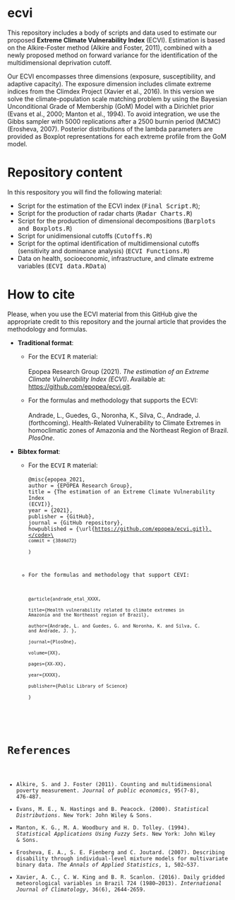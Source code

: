 # ecvi
This repository includes a body of scripts and data used to estimate our proposed **Extreme Climate Vulnerability Index** (ECVI). Estimation is based on the Alkire-Foster method (Alkire and Foster, 2011), combined with a newly proposed method on forward variance for the identification of the multidimensional deprivation cutoff.

Our ECVI encompasses three dimensions (exposure, susceptibility, and adaptive capacity). The exposure dimension includes climate extreme indices from the Climdex Project (Xavier et al., 2016). In this version we solve the climate-population scale matching problem by using the Bayesian Unconditional Grade of Membership (GoM) Model with a Dirichlet prior (Evans et al., 2000; Manton et al., 1994). To avoid integration, we use the Gibbs sampler with 5000 replications after a 2500 burnin period (MCMC) (Erosheva, 2007). Posterior distributions of the lambda parameters are provided as Boxplot representations for each extreme profile from the GoM model.

# Repository content
In this respository you will find the following material:
* Script for the estimation of the ECVI index (<tt>Final Script.R</tt>);
* Script for the production of radar charts (<tt>Radar Charts.R</tt>)
* Script for the production of dimensional decompositions (<tt>Barplots and Boxplots.R</tt>)
* Script for unidimensional cutoffs (<tt>Cutoffs.R</tt>)
* Script for the optimal identification of multidimensional cutoffs (sensitivity and dominance analysis) (<tt>ECVI Functions.R</tt>)
* Data on health, socioeconomic, infrastructure, and climate extreme variables (<tt>ECVI data.RData</tt>)

# How to cite

Please, when you use the ECVI material from this GitHub give the appropriate credit to this repository and the journal article that provides the methodology and formulas.

* **Traditional format**:

  - For the <tt>ECVI</tt> <tt>R</tt> material:\
  \
  Epopea Research Group (2021). *The estimation of an Extreme Climate Vulnerability Index (ECVI)*. Available at: <https://github.com/epopea/ecvi.git>.
  
  - For the formulas and methodology that supports the ECVI:\
  \
    Andrade, L., Guedes, G., Noronha, K., Silva, C., Andrade, J. (forthcoming). Health-Related Vulnerability to Climate Extremes in homoclimatic zones of Amazonia and the Northeast Region of Brazil. *PlosOne*.
    
* **Bibtex format**:

  - For the <tt>ECVI</tt> <tt>R</tt> material:\
  \
  <code>@misc{epopea_2021,</code>\
  <code>author = {EPOPEA Research Group},</code>\
  <code>title = {The estimation of an Extreme Climate Vulnerability Index (ECVI)},</code>\
  <code>year = {2021},</code>\
  <code>publisher = {GitHub},</code>\
  <code>journal = {GitHub repository},</code>\
  <code>howpublished = {\url{https://github.com/epopea/ecvi.git}},</code>\
  <code>commit = {38d4d72}</code>\
  <code>}</code>
  
  - For the formulas and methodology that support CEVI:\
  \
  <code>@article{andrade_etal_XXXX,</code>\
  <code>title={Health vulnerability related to climate extremes in Amazonia and the Northeast region of Brazil},</code>\
  <code>author={Andrade, L. and Guedes, G. and Noronha, K. and Silva, C. and Andrade, J. },</code>\
  <code>journal={PlosOne},</code>\
  <code>volume={XX},</code>\
  <code>pages={XX-XX},</code>\
  <code>year={XXXX},</code>\
  <code>publisher={Public Library of Science}</code>\
  <code>}</code>

# References
* Alkire, S. and J. Foster (2011). Counting and multidimensional poverty measurement. *Journal of public economics*, 95(7-8), 476-487.
* Evans, M. E., N. Hastings and B. Peacock. (2000). *Statistical Distributions*. New York: John Wiley & Sons.
* Manton, K. G., M. A. Woodbury and H. D. Tolley. (1994). *Statistical Applications Using Fuzzy Sets*. New York: John Wiley & Sons.
* Erosheva, E. A., S. E. Fienberg and C. Joutard. (2007). Describing disability through individual-level mixture models for multivariate binary data. *The Annals of Applied Statistics*, 1, 502–537.
* Xavier, A. C., C. W. King and B. R. Scanlon. (2016). Daily gridded meteorological variables in Brazil 724 (1980–2013). *International Journal of Climatology*, 36(6), 2644-2659.

